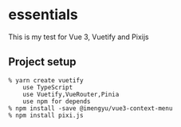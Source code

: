 # essentials

This is my test for Vue 3, Vuetify and Pixijs

## Project setup

```
% yarn create vuetify
    use TypeScript
    use Vuetify,VueRouter,Pinia
    use npm for depends
% npm install -save @imengyu/vue3-context-menu
% npm install pixi.js
```


